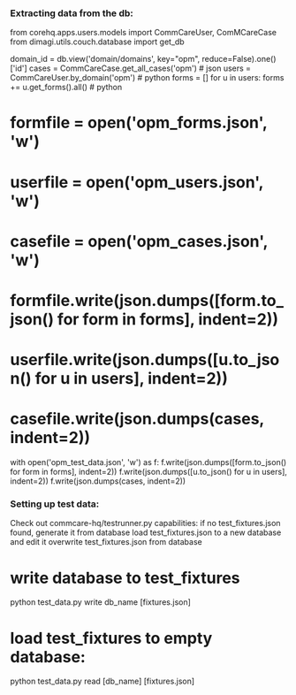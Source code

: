 ### Extracting data from the db:

from corehq.apps.users.models import CommCareUser, ComMCareCase
from dimagi.utils.couch.database import get_db

domain_id = db.view('domain/domains', key="opm", reduce=False).one()['id']
cases = CommCareCase.get_all_cases('opm') # json
users = CommCareUser.by_domain('opm') # python
forms = []
for u in users:
    forms += u.get_forms().all() # python

# formfile = open('opm_forms.json', 'w')
# userfile = open('opm_users.json', 'w')
# casefile = open('opm_cases.json', 'w')

# formfile.write(json.dumps([form.to_json() for form in forms], indent=2))
# userfile.write(json.dumps([u.to_json() for u in users], indent=2))
# casefile.write(json.dumps(cases, indent=2))

with open('opm_test_data.json', 'w') as f:
    f.write(json.dumps([form.to_json() for form in forms], indent=2))
    f.write(json.dumps([u.to_json() for u in users], indent=2))
    f.write(json.dumps(cases, indent=2))




### Setting up test data:
Check out commcare-hq/testrunner.py
capabilities:
if no test_fixtures.json found, generate it from database
load test_fixtures.json to a new database and edit it
overwrite test_fixtures.json from database

# write database to test_fixtures
python test_data.py write db_name [fixtures.json]

# load test_fixtures to empty database:
python test_data.py read [db_name] [fixtures.json]


